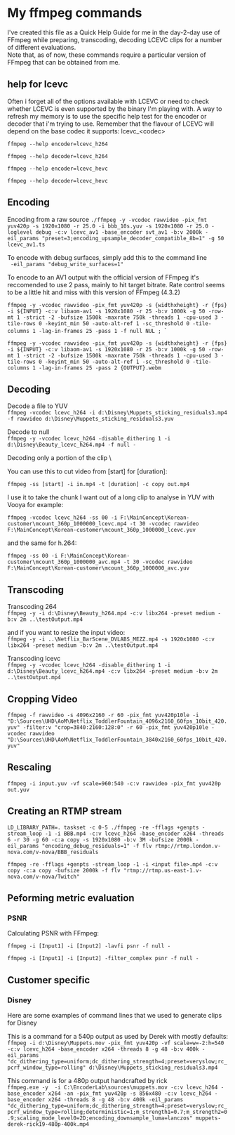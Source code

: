 # My ffmpeg commands 


I've created this file as a Quick Help Guide for me in the day-2-day use of FFmpeg while preparing, transcoding, decoding LCEVC clips for a number of different evaluations. \
Note that, as of now, these commands require a particular version of FFmpeg that can be obtained from me.

## help for lcevc 

Often i forget all of the options available with LCEVC or need to check whether LCEVC is even supported by the binary I'm playing with. A way to refresh my memory is to use the specific help test for the encoder or decoder that i'm trying to use. Remember that the flavour of LCEVC will depend on the base codec it supports: lcevc_\<codec>

`ffmpeg --help encoder=lcevc_h264`

`ffmpeg --help decoder=lcevc_h264`

`ffmpeg --help encoder=lcevc_hevc`

`ffmpeg --help decoder=lcevc_hevc`

## Encoding


Encoding from a raw source
`./ffmpeg -y -vcodec rawvideo -pix_fmt yuv420p -s 1920x1080 -r 25.0 -i bbb_10s.yuv -s 1920x1080 -r 25.0 -loglevel debug -c:v lcevc_av1 -base_encoder svt_av1 -b:v 2000k -eil_params "preset=3;encoding_upsample_decoder_compatible_8b=1" -g 50 lcevc_av1.ts`

To encode with debug surfaces, simply add this to the command line \
` -eil_params "debug_write_surfaces=1"`

To encode to an AV1 output with the official version of FFmpeg it's reccomended to use 2 pass, mainly to hit target bitrate. Rate control seems to be a little hit and miss with this version of FFmpeg (4.3.2)

`ffmpeg -y -vcodec rawvideo -pix_fmt yuv420p -s {widthxheight} -r {fps} -i ${INPUT} -c:v libaom-av1 -s 1920x1080 -r 25 -b:v 1000k -g 50 -row-mt 1 -strict -2 -bufsize 1500k -maxrate 750k -threads 1 -cpu-used 3 -tile-rows 0 -keyint_min 50 -auto-alt-ref 1 -sc_threshold 0 -tile-columns 1 -lag-in-frames 25 -pass 1 -f null NUL ; `\`  

`ffmpeg -y -vcodec rawvideo -pix_fmt yuv420p -s {widthxheight} -r {fps} -i ${INPUT} -c:v libaom-av1 -s 1920x1080 -r 25 -b:v 1000k -g 50 -row-mt 1 -strict -2 -bufsize 1500k -maxrate 750k -threads 1 -cpu-used 3 -tile-rows 0 -keyint_min 50 -auto-alt-ref 1 -sc_threshold 0 -tile-columns 1 -lag-in-frames 25 -pass 2 {OUTPUT}.webm `

## Decoding

Decode a file to YUV \
`ffmpeg -vcodec lcevc_h264 -i d:\Disney\Muppets_sticking_residuals3.mp4 -f rawvideo d:\Disney\Muppets_sticking_residuals3.yuv`

Decode to null \
`ffmpeg -y -vcodec lcevc_h264 -disable_dithering 1 -i d:\Disney\Beauty_lcevc_h264.mp4 -f null -`

Decoding only a portion of the clip \

You can use this to cut video from [start] for [duration]:

`ffmpeg -ss [start] -i in.mp4 -t [duration] -c copy out.mp4`

I use it to take the chunk I want out of a long clip to analyse in YUV with Vooya for example:

`ffmpeg -vcodec lcevc_h264 -ss 00 -i F:\MainConcept\Korean-customer\mcount_360p_1000000_lcevc.mp4 -t 30 -vcodec rawvideo F:\MainConcept\Korean-customer\mcount_360p_1000000_lcevc.yuv`

and the same for h.264:

`ffmpeg -ss 00 -i F:\MainConcept\Korean-customer\mcount_360p_1000000_avc.mp4 -t 30 -vcodec rawvideo F:\MainConcept\Korean-customer\mcount_360p_1000000_avc.yuv`

## Transcoding

Transcoding 264 \
`ffmpeg -y -i d:\Disney\Beauty_h264.mp4 -c:v libx264 -preset medium -b:v 2m ..\testOutput.mp4`

and if you want to resize the input video: \
`ffmpeg -y -i ..\Netflix_BarScene_DVLABS_MEZZ.mp4 -s 1920x1080 -c:v libx264 -preset medium -b:v 2m ..\testOutput.mp4`


Transcoding lcevc \
`ffmpeg -y -vcodec lcevc_h264 -disable_dithering 1 -i d:\Disney\Beauty_lcevc_h264.mp4 -c:v libx264 -preset medium -b:v 2m ..\testOutput.mp4`


## Cropping Video

`ffmpeg -f rawvideo -s 4096x2160 -r 60 -pix_fmt yuv420p10le -i "D:\Sources\UHD\AoM\Netflix_ToddlerFountain_4096x2160_60fps_10bit_420.yuv" -filter:v "crop=3840:2160:128:0" -r 60 -pix_fmt yuv420p10le -vcodec rawvideo "D:\Sources\UHD\AoM\Netflix_ToddlerFountain_3840x2160_60fps_10bit_420.yuv"`


## Rescaling

`ffmpeg -i input.yuv -vf scale=960:540 -c:v rawvideo -pix_fmt yuv420p out.yuv`

## Creating an RTMP stream

`LD_LIBRARY_PATH=. taskset -c 0-5 ./ffmpeg -re -fflags +genpts -stream_loop -1 -i BBB.mp4 -c:v lcevc_h264 -base_encoder x264 -threads 6 -r 30 -g 60 -c:a copy -s 1920x1080 -b:v 3M -bufsize 2000k -eil_params "encoding_debug_residuals=1" -f flv rtmp://rtmp.london.v-nova.com/v-nova/BBB_residuals`

`ffmpeg -re -fflags +genpts -stream_loop -1 -i <input file>.mp4 -c:v copy -c:a copy -bufsize 2000k -f flv "rtmp://rtmp.us-east-1.v-nova.com/v-nova/Twitch"`

## Peforming metric evaluation

### PSNR
Calculating PSNR with FFmpeg:

`ffmpeg -i [Input1] -i [Input2] -lavfi psnr -f null -`

`ffmpeg -i [Input1] -i [Input2] -filter_complex psnr -f null -`



## Customer specific

### Disney
Here are some examples of command lines that we used to generate clips for Disney

This is a command for a 540p output as used by Derek with mostly defaults:\
`ffmpeg -i d:\Disney\Muppets.mov -pix_fmt yuv420p -vf scale=w=-2:h=540 -c:v lcevc_h264 -base_encoder x264 -threads 8 -g 48 -b:v 400k -eil_params "dc_dithering_type=uniform;dc_dithering_strength=4;preset=veryslow;rc_pcrf_window_type=rolling" d:\Disney\Muppets_sticking_residuals3.mp4`

This command is for a 480p output handcrafted by rick\
`ffmpeg.exe -y  -i C:\EncoderLab\sources\muppets.mov -c:v lcevc_h264 -base_encoder x264 -an -pix_fmt yuv420p -s 856x480 -c:v lcevc_h264 -base_encoder x264 -threads 8 -g 48 -b:v 400k -eil_params "dc_dithering_type=uniform;dc_dithering_strength=4;preset=veryslow;rc_pcrf_window_type=rolling;deterministic=1;m_strength1=0.7;m_strength2=0.9;scaling_mode_level0=2D;encoding_downsample_luma=lanczos" muppets-derek-rick19-480p-400k.mp4`